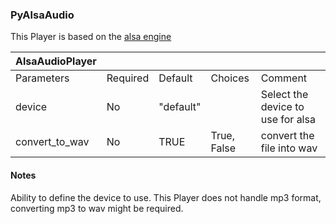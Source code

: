 ### PyAlsaAudio

This Player is based on the [alsa engine](https://larsimmisch.github.io/pyalsaaudio/libalsaaudio.html)

| AlsaAudioPlayer |          |           |             |                                   |
|-----------------|----------|-----------|-------------|-----------------------------------|
| Parameters      | Required | Default   | Choices     | Comment                           |
| device          | No       | "default" |             | Select the device to use for alsa |
| convert_to_wav  | No       | TRUE      | True, False | convert the file into wav         |

#### Notes

Ability to define the device to use.
This Player does not handle mp3 format, converting mp3 to wav might be required.

